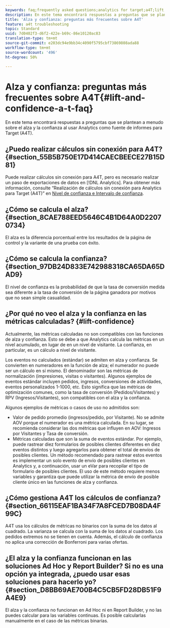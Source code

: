 ```yaml
---
keywords: faq;frequently asked questions;analytics for target;a4T;lift;ad hoc;report builder;confidence
description: En este tema encontrará respuestas a preguntas que se plantean a menudo sobre el alza y la confianza al usar Analytics como fuente de informes para Target (A4T).
title: 'Alza y confianza: preguntas más frecuentes sobre A4T'
feature: a4t troubleshooting
topic: Standard
uuid: 7d0402f3-d6f2-422e-b69c-86e10120ac83
translation-type: tm+mt
source-git-commit: e203dc94e9bb34c4090f5795cbf73869808ada88
workflow-type: tm+mt
source-wordcount: '496'
ht-degree: 50%

---
```



# Alza y confianza: preguntas más frecuentes sobre A4T{#lift-and-confidence-a-t-faq}

En este tema encontrará respuestas a preguntas que se plantean a menudo sobre el alza y la confianza al usar Analytics como fuente de informes para Target (A4T).

## ¿Puedo realizar cálculos sin conexión para A4T?{#section_55B5B750E17D414CAECBEECE27B15D81}

Puede realizar cálculos sin conexión para A4T, pero es necesario realizar un paso de exportaciones de datos en [!DNL Analytics]. Para obtener más información, consulte “Realización de cálculos sin conexión para Analytics para Target (A4T)” en [Nivel de confianza e Intervalo de confianza](../../../c-reports/conversion-rate.md#concept_0D0002A1EBDF420E9C50E2A46F36629B).

## ¿Cómo se calcula el alza?{#section_8CAE788EED5646C4B1D64A0D22070734}

El alza es la diferencia porcentual entre los resultados de la página de control y la variante de una prueba con éxito.

## ¿Cómo se calcula la confianza?   {#section_97DB24D833E742988318CA65DA65DAD9}

El nivel de confianza es la probabilidad de que la tasa de conversión medida sea diferente a la tasa de conversión de la página ganadora por motivos que no sean simple casualidad.

## ¿Por qué no veo el alza y la confianza en las métricas calculadas?   {#lift-confidence}

Actualmente, las métricas calculadas no son compatibles con las funciones de alza y confianza. Esto se debe a que Analytics calcula las métricas en un nivel acumulado, en lugar de en un nivel de visitante. La confianza, en particular, es un cálculo a nivel de visitante.

Los eventos no calculados (estándar) se admiten en alza y confianza. Se convierten en numeradores en la función de alza; el numerador no puede ser un cálculo en sí mismo. El denominador son las métricas de normalización (impresiones, visitas o visitantes). Algunos ejemplos de eventos estándar incluyen pedidos, ingresos, conversiones de actividades, eventos personalizados 1-1000, etc. Esto significa que las métricas de optimización comunes, como la tasa de conversión (Pedidos/Visitantes) y RPV (Ingresos/Visitantes), son compatibles con el alza y la confianza.

Algunos ejemplos de métricas o casos de uso no admitidos son:

* Valor de pedido promedio (ingresos/pedido, por Visitante). No se admite AOV porque el numerador es una métrica calculada. En su lugar, se recomienda considerar las dos métricas que influyen en AOV: Ingresos por Visitantes y Tasa de conversión.
* Métricas calculadas que son la suma de eventos estándar. Por ejemplo, puede rastrear diez formularios de posibles clientes diferentes en diez eventos distintos y luego agregarlos para obtener el total de envíos de posibles clientes. Un método recomendado para rastrear estos eventos es implementar un solo evento de envío de posibles clientes en Analytics y, a continuación, usar un eVar para recopilar el tipo de formulario de posibles clientes. El uso de este método requiere menos variables y garantiza que puede utilizar la métrica de envío de posible cliente único en las funciones de alza y confianza.

## ¿Cómo gestiona A4T los cálculos de confianza?   {#section_66115EAF1BA34F7A8FCED7B08DA4F99C}

A4T usa los cálculos de métricas no binarios con la suma de los datos al cuadrado. La varianza se calcula con la suma de los datos al cuadrado. Los pedidos extremos no se tienen en cuenta. Además, el cálculo de confianza no aplica una corrección de Bonferroni para varias ofertas.

## ¿El alza y la confianza funcionan en las soluciones Ad Hoc y Report Builder? Si no es una opción ya integrada, ¿puedo usar esas soluciones para hacerlo yo? {#section_D8BB69AE700B4C5CB5FD28DB51F9A4E9}

El alza y la confianza no funcionan en Ad Hoc ni en Report Builder, y no las puedes calcular para las variables continuas. Es posible calcularlas manualmente en el caso de las métricas binarias.
